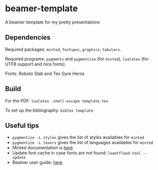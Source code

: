 # beamer-template
A beamer template for my pretty presentations

## Dependencies
Required packages: `minted`, `fontspec`, `graphicx`, `tabularx`.

Required programs: `pygments` and  `pygmentize` (for `minted`), `lualatex` (for UTF8 support and nice fonts).

Fonts: Roboto Slab and Tex Gyre Heros

## Build
For the PDF: `lualatex -shell-escape template.tex`

To set up the bibliography: `bibtex template`

## Useful tips
* `pygmentize -L styles` gives the list of styles availables for `minted`
* `pygmentize -L lexers` gives the list of languages availables for `minted`
* Minted documentation is [here](https://github.com/gpoore/minted/blob/master/source/minted.pdf)
* Update font cache in case fonts are not found: `luaotfload-tool --update`
* Beamer user guide: [here](http://ftp.math.purdue.edu/mirrors/ctan.org/macros/latex/contrib/beamer/doc/beameruserguide.pdf)
